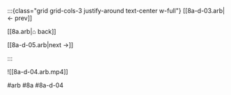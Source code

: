 :::{class="grid grid-cols-3 justify-around text-center w-full"}
[[8a-d-03.arb|← prev]]

[[8a.arb|⌂ back]]

[[8a-d-05.arb|next →]]

:::

![[8a-d-04.arb.mp4]]

#arb #8a #8a-d-04


